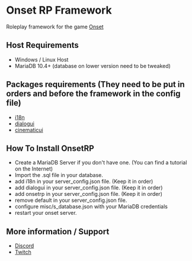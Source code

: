 # Onset RP Framework

Roleplay framework for the game [Onset](https://store.steampowered.com/app/1105810/Onset/)

## Host Requirements

- Windows / Linux Host
- MariaDB 10.4+ (database on lower version need to be tweaked)

## Packages requirements (They need to be put in orders and before the framework in the config file)

- [i18n](https://github.com/OnfireNetwork/i18n)
- [dialogui](https://github.com/OnfireNetwork/dialogui)
- [cinematicui](https://github.com/rdlh/cinematicui)

## How To Install OnsetRP

- Create a MariaDB Server if you don't have one. (You can find a tutorial on the Internet)
- Import the .sql file in your database.
- add i18n in your server_config.json file. (Keep it in order)
- add dialogui in your server_config.json file. (Keep it in order)
- add onsetrp in your server_config.json file. (Keep it in order)
- remove default in your server_config.json file.
- configure misc/s_database.json with your MariaDB credentials
- restart your onset server.

## More information / Support

- [Discord](https://discord.gg/ejRhqMF)
- [Twitch](https://twitch.tv/frederiic2ec)

